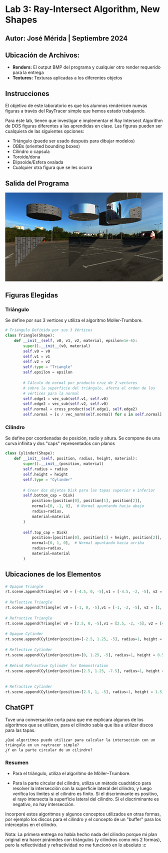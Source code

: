 # Lab 3: Ray-Intersect Algorithm, New Shapes
## Autor: José Mérida | Septiembre 2024
## Ubicación de Archivos:
- **Renders:** El output BMP del programa y cualquier otro render requerido para la entrega
- **Textures:** Texturas aplicadas a los diferentes objetos
## Instrucciones
El objetivo de este laboratorio es que los alumnos rendericen nuevas figuras a través del RayTracer simple que hemos estado trabajando.

Para éste lab, tienen que investigar e implementar el Ray Intersect Algorithm de DOS figuras diferentes a las aprendidas en clase. Las figuras pueden ser cualquiera de las siguientes opciones:

- Triángulo (puede ser usado después para dibujar modelos)
- OBBs (oriented bounding boxes)
- Cilindro o capsula
- Toroide/dona
- Elipsoide/Esfera ovalada
- Cualquier otra figura que se les ocurra

## Salida del Programa
![Render](/renders/output.bmp)

## Figuras Elegidas
### Triángulo
Se define por sus 3 vertices y utiliza el algoritmo Moller-Trumbore.
```python
# Triángulo Definido por sus 3 Vértices
class Triangle(Shape):
    def __init__(self, v0, v1, v2, material, epsilon=1e-6):
        super().__init__(v0, material)
        self.v0 = v0
        self.v1 = v1
        self.v2 = v2
        self.type = "Triangle"
        self.epsilon = epsilon 

        # Cálculo de normal por producto cruz de 2 vectores
        # sobre la superficie del triángulo, afecta el orden de los
        # vértices para la normal
        self.edge1 = vec_sub(self.v1, self.v0)
        self.edge2 = vec_sub(self.v2, self.v0)
        self.normal = cross_product(self.edge1, self.edge2)
        self.normal = [x / vec_norm(self.normal) for x in self.normal]
```
### Cilindro
Se define por coordenadas de posición, radio y altura. Se compone de una curva infinita y dos "caps" representados con planos
```python
class Cylinder(Shape):
    def __init__(self, position, radius, height, material):
        super().__init__(position, material)
        self.radius = radius
        self.height = height
        self.type = "Cylinder"

        # Crear dos objetos Disk para las tapas superior e inferior
        self.bottom_cap = Disk(
            position=[position[0], position[1], position[2]],
            normal=[0, -1, 0],  # Normal apuntando hacia abajo
            radius=radius,
            material=material
        )

        self.top_cap = Disk(
            position=[position[0], position[1] + height, position[2]],
            normal=[0, 1, 0],  # Normal apuntando hacia arriba
            radius=radius,
            material=material
        )
```
## Ubicaciones de los Elementos

```python
# Opaque Triangle
rt.scene.append(Triangle( v0 = [-4.5, 0, -5],v1 = [-4.5, -2, -5], v2 = [-2.5, 0, -5], material = brick))

# Reflective Triangle
rt.scene.append(Triangle( v0 = [-1, 0, -5],v1 = [-1, -2, -5], v2 = [1, 0, -5], material = mirror))

# Refractive Triangle
rt.scene.append(Triangle( v0 = [2.5, 0, -5],v1 = [2.5, -2, -5], v2 = [4.5, 0, -5], material = glass))

# Opaque Cylinder
rt.scene.append(Cylinder(position=[-2.5, 1.25, -5], radius=1, height = 0.5, material=brick))

# Reflective Cylinder
rt.scene.append(Cylinder(position=[0, 1.25, -5], radius=1, height = 0.5, material=mirror))

# Behind Refractive Cylinder for Demonstration
rt.scene.append(Cylinder(position=[2.5, 1.25, -7.5], radius=1, height = 1, material=brick))


# Refractive Cylinder
rt.scene.append(Cylinder(position=[2.5, 1, -5], radius=1, height = 1.5, material=glass))
```

## ChatGPT
Tuve una conversación corta para que me explicara algunos de los algoritmos que se utilizan, para el cilindro sabía que iba a utilizar discos para las tapas.
```
¿Qué algoritmos puedo utilizar para calcular la intersección con un triángulo en un raytracer simple?
¿Y en la parte circular de un cilindro?
```
### Resumen
- Para el triángulo, utiliza el algoritmo de Möller–Trumbore.

- Para la parte circular del cilindro, utiliza un método cuadrático para resolver la intersección con la superficie lateral del cilindro, y luego verifica los límites si el cilindro es finito. Si el discriminante es positivo, el rayo intersecta la superficie lateral del cilindro. Si el discriminante es negativo, no hay intersección.

Incorporé estos algoritmos y algunos conceptos utilizados en otras formas, por ejemplo los discos para el cilindro y el concepto de un "buffer" para los interceptos en el cilindro.

Nota: La primera entrega no había hecho nada del cilindro porque mi plan original era hacer pirámides con triángulos (y cilindros como mis 2 formas), pero la reflectividad y refractividad no me funcionó en lo absoluto :c
